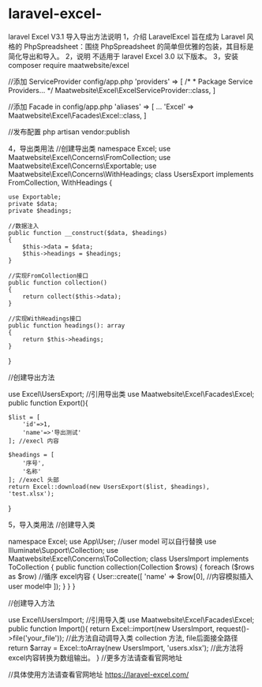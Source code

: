# laravel-excel-
laravel Excel V3.1 导入导出方法说明
1，介绍
LaravelExcel 旨在成为 Laravel 风格的 PhpSpreadsheet：围绕 PhpSpreadsheet 的简单但优雅的包装，其目标是简化导出和导入。
2，说明
不适用于 laravel Excel 3.0 以下版本。
3，安装
composer require maatwebsite/excel

//添加 ServiceProvider config/app.php
'providers' => [
     /*
      * Package Service Providers...
      */
     Maatwebsite\Excel\ExcelServiceProvider::class,
]

//添加 Facade in config/app.php
'aliases' => [
    ...
    'Excel' => Maatwebsite\Excel\Facades\Excel::class,
]

//发布配置
php artisan vendor:publish

4，导出类用法
//创建导出类
namespace Excel;
use Maatwebsite\Excel\Concerns\FromCollection;
use Maatwebsite\Excel\Concerns\Exportable;
use Maatwebsite\Excel\Concerns\WithHeadings;
class UsersExport implements FromCollection, WithHeadings
{

    use Exportable;
    private $data;
    private $headings;

    //数据注入
    public function __construct($data, $headings)
    {
        $this->data = $data;
        $this->headings = $headings;
    }

    //实现FromCollection接口
    public function collection()
    {
        return collect($this->data);
    }

    //实现WithHeadings接口
    public function headings(): array
    {
        return $this->headings;
    }

}

//创建导出方法

use Excel\UsersExport; //引用导出类
use Maatwebsite\Excel\Facades\Excel;
public function Export(){

    $list = [
        'id'=>1,
        'name'=>'导出测试'
    ]; //execl 内容

    $headings = [
        '序号',
        '名称'
    ]; //execl 头部
    return Excel::download(new UsersExport($list, $headings), 'test.xlsx');
}

5，导入类用法
//创建导入类

namespace Excel;
use App\User; //user model 可以自行替换
use Illuminate\Support\Collection;
use Maatwebsite\Excel\Concerns\ToCollection;
class UsersImport implements ToCollection
{
    public function collection(Collection $rows)
    {
        foreach ($rows as $row)  //循序 excel内容
        {
            User::create([
                'name' => $row[0],   //内容模拟插入 user model中
            ]);
        }
    }
}

//创建导入方法

use Excel\UsersImport; //引用导入类
use Maatwebsite\Excel\Facades\Excel;
    public function Import(){
    return Excel::import(new UsersImport, request()->file('your_file')); //此方法自动调导入类 collection 方法, file后面接全路径
    return $array = Excel::toArray(new UsersImport, 'users.xlsx');  //此方法将excel内容转换为数组输出。
   } 
//更多方法请查看官网地址

//具体使用方法请查看官网地址 https://laravel-excel.com/

          

